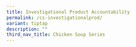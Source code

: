 ```yaml
---
title: Investigational Product Accountability
permalink: /cs-investigationalprod/
variant: tiptap
description: ""
third_nav_title: Chicken Soup Series
---
```

